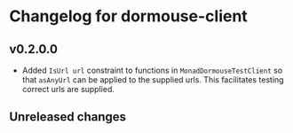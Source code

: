 # Changelog for dormouse-client

## v0.2.0.0

- Added `IsUrl url` constraint to functions in `MonadDormouseTestClient` so that `asAnyUrl` can be applied to the supplied urls.  This facilitates testing correct urls are supplied.

## Unreleased changes
